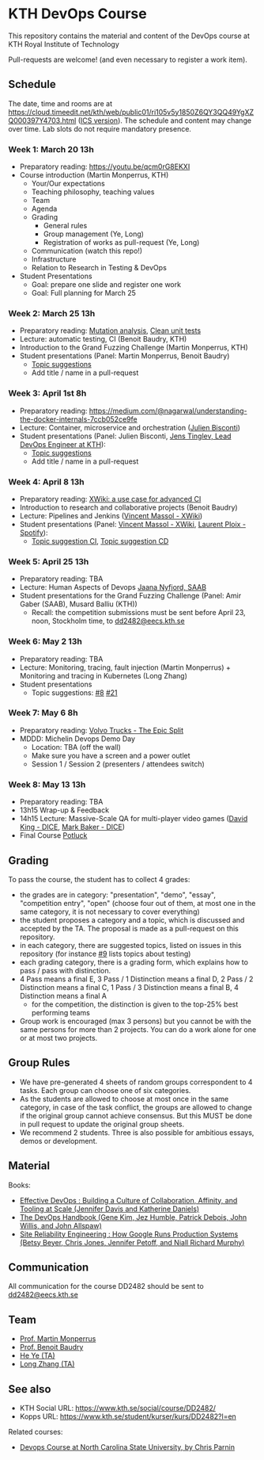 # KTH DevOps Course

This repository contains the material and content of the DevOps course at KTH Royal Institute of Technology

Pull-requests are welcome! (and even necessary to register a work item).

## Schedule

The date, time and rooms are at <https://cloud.timeedit.net/kth/web/public01/ri105v5y1850Z6QY3QQ49YgXZQ000397Y4703.html> ([ICS version](https://www.kth.se/social/course/DD2482/subgroup/vt-2019-devops19/calendar/ical/?lang=en)). The schedule and content may change over time. Lab slots do not require mandatory presence.

### Week 1: March 20 13h

* Preparatory reading: <https://youtu.be/qcm0rG8EKXI>
* Course introduction (Martin Monperrus, KTH)
  * Your/Our expectations
  * Teaching philosophy, teaching values
  * Team
  * Agenda
  * Grading
    * General rules
    * Group management (Ye, Long)
    * Registration of works as pull-request (Ye, Long)
  * Communication (watch this repo!)
  * Infrastructure
  * Relation to Research in Testing & DevOps 
* Student Presentations
  * Goal: prepare one slide and register one work
  * Goal: Full planning for March 25

### Week 2: March 25 13h
* Preparatory reading: [Mutation analysis](https://medium.com/@almyre/short-circuiting-method-executions-to-assess-test-quality-2d3fda45bc7f), [Clean unit tests](https://blog.usejournal.com/3-easy-ways-to-write-cleaner-unit-tests-2ec04ca6b9df)
* Lecture: automatic testing, CI (Benoit Baudry, KTH)
* Introduction to the Grand Fuzzing Challenge (Martin Monperrus, KTH)
* Student presentations (Panel: Martin Monperrus, Benoit Baudry)
  * [Topic suggestions](https://github.com/KTH/devops-course/issues/9)
  * Add title / name in a pull-request 
	
### Week 3: April 1st 8h
* Preparatory reading: <https://medium.com/@nagarwal/understanding-the-docker-internals-7ccb052ce9fe>
* Lecture: Container, microservice and orchestration ([Julien Bisconti](https://www.linkedin.com/in/julienbisconti/))
* Student presentations (Panel: Julien Bisconti, [Jens Tinglev, Lead DevOps Engineer at KTH](https://www.kth.se/profile/tinglev)):
  * [Topic suggestions](https://github.com/KTH/devops-course/issues/6)
  * Add title / name in a pull-request 

### Week 4: April 8 13h
* Preparatory reading: [XWiki: a use case for advanced CI](https://www.slideshare.net/vmassol/developing-xwiki-75667041)
* Introduction to research and collaborative projects (Benoit Baudry)
* Lecture: Pipelines and Jenkins ([Vincent Massol - XWiki](http://massol.myxwiki.org))
* Student presentations (Panel: [Vincent Massol - XWiki](http://massol.myxwiki.org), [Laurent Ploix - Spotify](https://www.linkedin.com/in/laurentploix)):
  * [Topic suggestion CI](https://github.com/KTH/devops-course/issues/3), [Topic suggestion CD](https://github.com/KTH/devops-course/issues/12)

### Week 5: April 25 13h
* Preparatory reading: TBA
* Lecture: Human Aspects of Devops [Jaana Nyfjord, SAAB](https://se.linkedin.com/in/jaananyfjord)
* Student presentations for the Grand Fuzzing Challenge (Panel: Amir Gaber (SAAB), Musard Balliu (KTH))
  * Recall: the competition submissions must be sent before April 23, noon, Stockholm time, to dd2482@eecs.kth.se

### Week 6: May 2 13h
* Preparatory reading: TBA
* Lecture: Monitoring, tracing, fault injection (Martin Monperrus) + Monitoring and tracing in Kubernetes (Long Zhang)
* Student presentations
  * Topic suggestions: [#8](https://github.com/KTH/devops-course/issues/8) [#21](https://github.com/KTH/devops-course/issues/21)

### Week 7: May 6 8h

* Preparatory reading: [Volvo Trucks - The Epic Split](https://www.youtube.com/watch?v=M7FIvfx5J10)
* MDDD: Michelin Devops Demo Day 
  * Location: TBA (off the wall)
  * Make sure you have a screen and a power outlet
  * Session 1 / Session 2 (presenters / attendees switch)
  
### Week 8: May 13 13h

* Preparatory reading: TBA
* 13h15 Wrap-up & Feedback
* 14h15 Lecture: Massive-Scale QA for multi-player video games ([David King - DICE](https://www.linkedin.com/in/david-king-83b9765b), [Mark Baker - DICE](https://www.linkedin.com/in/markltbaker/))
* Final Course [Potluck](https://en.wikipedia.org/wiki/Potluck)

## Grading

To pass the course, the student has to collect 4 grades:
* the grades are in category: "presentation", "demo", "essay", "competition entry", "open" (choose four out of them, at most one in the same category, it is not necessary to cover everything)
* the student proposes a category and a topic, which is discussed and accepted by the TA. The proposal is made as a pull-request on this repository.
* in each category, there are suggested topics, listed on issues in this repository (for instance [#9](https://github.com/KTH/devops-course/issues/9) lists topics about testing)
* each grading category, there is a grading form, which explains how to pass / pass with distinction.
* 4 Pass means a final E, 3 Pass / 1 Distinction means a final D, 2 Pass / 2 Distinction means a final C, 1 Pass / 3 Distinction means a final B, 4 Distinction means a final A
  * for the competition, the distinction is given to the top-25% best performing teams
* Group work is encouraged (max 3 persons) but you cannot be with the same persons for more than 2 projects. You can do a work alone for one or at most two projects.

## Group Rules
* We have pre-generated 4 sheets of random groups correspondent to 4 tasks. Each group can choose one of six categories.
* As the students are allowed to choose at most once in the same category, in case of the task conflict, the groups are allowed to change if the original group cannot achieve consensus. But this MUST be done in pull request to update the original group sheets.
* We recommend 2 students. Three is also possible for ambitious essays, demos or development.


## Material

Books:

* [Effective DevOps : Building a Culture of Collaboration, Affinity, and Tooling at Scale (Jennifer Davis and Katherine Daniels)](https://ebookcentral-proquest-com.focus.lib.kth.se/lib/kth/detail.action?docID=4537261)
* [The DevOps Handbook (Gene Kim, Jez Humble, Patrick Debois, John Willis, and John Allspaw)](https://ebookcentral-proquest-com.focus.lib.kth.se/lib/kth/detail.action?docID=4717635)
* [Site Reliability Engineering : How Google Runs Production Systems (Betsy Beyer, Chris Jones, Jennifer Petoff, and Niall Richard Murphy)](https://ebookcentral-proquest-com.focus.lib.kth.se/lib/kth/detail.action?docID=4543978)

## Communication

All communication for the course DD2482 should be sent to dd2482@eecs.kth.se

## Team

* [Prof. Martin Monperrus](http://www.monperrus.net/martin/)
* [Prof. Benoit Baudry](https://softwarediversity.eu/)
* [He Ye (TA)](https://www.kth.se/profile/heye)
* [Long Zhang (TA)](http://gluckzhang.com/)

## See also

* KTH Social URL: <https://www.kth.se/social/course/DD2482/>
* Kopps URL: <https://www.kth.se/student/kurser/kurs/DD2482?l=en>

Related courses:

* [Devops Course at North Carolina State University, by Chris Parnin](https://github.com/CSC-DevOps/Course)
